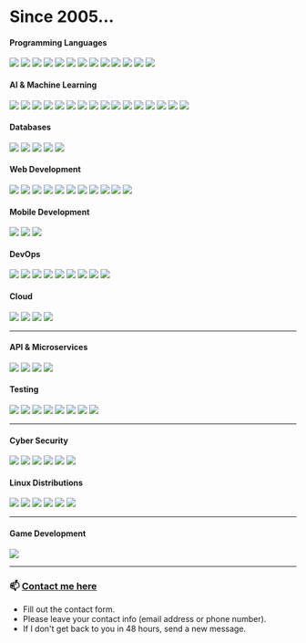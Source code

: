 # Since 2005...

#### **Programming Languages**
<p>
  <img src="https://img.shields.io/badge/JavaScript-F7DF1E?logo=javascript&logoColor=black" />
  <img src="https://img.shields.io/badge/TypeScript-3178C6?logo=typescript&logoColor=white" />
  <img src="https://img.shields.io/badge/Python-3776AB?logo=python&logoColor=white" />
  <img src="https://img.shields.io/badge/Java-007396?logo=java&logoColor=white" />
  <img src="https://img.shields.io/badge/Swift-FA7343?logo=swift&logoColor=white" />
  <img src="https://img.shields.io/badge/C-00599C?logo=c&logoColor=white" />
  <img src="https://img.shields.io/badge/CSharp-239120?logo=c-sharp&logoColor=white" />
  <img src="https://img.shields.io/badge/PHP-777BB4?logo=php&logoColor=white" />
  <img src="https://img.shields.io/badge/Dart-0175C2?logo=dart&logoColor=white" />
  <img src="https://img.shields.io/badge/Kotlin-7F52FF?logo=kotlin&logoColor=white" />
  <img src="https://img.shields.io/badge/Go-00ADD8?logo=go&logoColor=white" />
  <img src="https://img.shields.io/badge/Bash-4EAA25?logo=gnubash&logoColor=white" />
  <img src="https://img.shields.io/badge/PowerShell-5391FE?logo=powershell&logoColor=white" />
</p>

#### **AI & Machine Learning**
<p>
  <img src="https://img.shields.io/badge/PyTorch-EE4C2C?logo=pytorch&logoColor=white" />
  <img src="https://img.shields.io/badge/TensorFlow-FF6F00?logo=tensorflow&logoColor=white" />
  <img src="https://img.shields.io/badge/Hugging Face-FFD21F?logo=huggingface&logoColor=black" />
  <img src="https://img.shields.io/badge/LangChain-000000?logo=python&logoColor=white" />
  <img src="https://img.shields.io/badge/Stable--Baselines3-1A9F8A?logo=python&logoColor=white" />
  <img src="https://img.shields.io/badge/scikit--learn-F7931E?logo=scikitlearn&logoColor=white" />
  <img src="https://img.shields.io/badge/FAISS-17A2B8?logo=python&logoColor=white" />
  <img src="https://img.shields.io/badge/XGBoost-00C7B7?logo=python&logoColor=white" />
  <img src="https://img.shields.io/badge/Amazon SageMaker-FF9900?logo=amazonaws&logoColor=white" />
  <img src="https://img.shields.io/badge/Jupyter-F37626?logo=jupyter&logoColor=white" />
  <img src="https://img.shields.io/badge/JupyterLab-3C5280?logo=jupyter&logoColor=white" />
  <img src="https://img.shields.io/badge/Streamlit-FF4B4B?logo=streamlit&logoColor=white" />
  <img src="https://img.shields.io/badge/RAG-005571?logo=python&logoColor=white" />
  <img src="https://img.shields.io/badge/Generative AI-FF4C4C?logo=python&logoColor=white" />
  <img src="https://img.shields.io/badge/NLP-005571?logo=python&logoColor=white" />
  <img src="https://img.shields.io/badge/Reinforcement Learning-1E90FF?logo=python&logoColor=white" />
</p>

#### **Databases**
<p>
  <img src="https://img.shields.io/badge/PostgreSQL-4169E1?logo=postgresql&logoColor=white" />
  <img src="https://img.shields.io/badge/MySQL-4479A1?logo=mysql&logoColor=white" />
  <img src="https://img.shields.io/badge/MongoDB-47A248?logo=mongodb&logoColor=white" />
  <img src="https://img.shields.io/badge/NoSQL-005571?logo=databricks&logoColor=white" />
  <img src="https://img.shields.io/badge/SQL-4479A1?logo=sqlite&logoColor=white" />
</p>

#### **Web Development**
<p>
  <img src="https://img.shields.io/badge/Node.js-339933?logo=nodedotjs&logoColor=white" />
  <img src="https://img.shields.io/badge/Express.js-000000?logo=express&logoColor=white" />
  <img src="https://img.shields.io/badge/React-61DAFB?logo=react&logoColor=black" />
  <img src="https://img.shields.io/badge/Next.js-000000?logo=nextdotjs&logoColor=white" />
  <img src="https://img.shields.io/badge/Angular-DD0031?logo=angular&logoColor=white" />
  <img src="https://img.shields.io/badge/jQuery-0769AD?logo=jquery&logoColor=white" />
  <img src="https://img.shields.io/badge/WordPress-21759B?logo=wordpress&logoColor=white" />
  <img src="https://img.shields.io/badge/CSS3-1572B6?logo=css3&logoColor=white" />
  <img src="https://img.shields.io/badge/HTML5-E34F26?logo=html5&logoColor=white" />
  <img src="https://img.shields.io/badge/Apache-D22128?logo=apache&logoColor=white" />
  <img src="https://img.shields.io/badge/Nginx-009639?logo=nginx&logoColor=white" />
</p>

#### **Mobile Development**
<p>
  <img src="https://img.shields.io/badge/Flutter-02569B?logo=flutter&logoColor=white" />
  <img src="https://img.shields.io/badge/iOS-000000?logo=apple&logoColor=white" />
  <img src="https://img.shields.io/badge/Android-3DDC84?logo=android&logoColor=white" />
</p>

#### **DevOps**
<p>
  <img src="https://img.shields.io/badge/Git-F05032?logo=git&logoColor=white" />
  <img src="https://img.shields.io/badge/Docker Compose-2496ED?logo=docker&logoColor=white" />
  <img src="https://img.shields.io/badge/Docker-2496ED?logo=docker&logoColor=white" />
  <img src="https://img.shields.io/badge/Kubernetes-326CE5?logo=kubernetes&logoColor=white" />
  <img src="https://img.shields.io/badge/Ansible-EE0000?logo=ansible&logoColor=white" />
  <img src="https://img.shields.io/badge/Terraform-7B42BC?logo=terraform&logoColor=white" />
  <img src="https://img.shields.io/badge/GitLab CI%2FCD-FC6D26?logo=gitlab&logoColor=white" />
  <img src="https://img.shields.io/badge/GitHub Actions-2088FF?logo=githubactions&logoColor=white" />
  <img src="https://img.shields.io/badge/Slack-4A154B?logo=slack&logoColor=white" />
</p>

#### **Cloud**
<p>
  <img src="https://img.shields.io/badge/AWS-232F3E?logo=amazonaws&logoColor=white" />
  <img src="https://img.shields.io/badge/Firebase-FFCA28?logo=firebase&logoColor=black" />
  <img src="https://img.shields.io/badge/Google Cloud-4285F4?logo=googlecloud&logoColor=white" />
  <img src="https://img.shields.io/badge/Supabase-3ECF8E?logo=supabase&logoColor=white" />
</p>

---

#### **API & Microservices**
<p>
  <img src="https://img.shields.io/badge/GraphQL-E10098?logo=graphql&logoColor=white" />
  <img src="https://img.shields.io/badge/REST-02569B?logo=rest&logoColor=white" />
  <img src="https://img.shields.io/badge/OAuth-008080?logo=oauth&logoColor=white" />
  <img src="https://img.shields.io/badge/FastAPI-009688?logo=fastapi&logoColor=white" />
</p>

#### **Testing**
<p>
  <img src="https://img.shields.io/badge/Jest-C21325?logo=jest&logoColor=white" />
  <img src="https://img.shields.io/badge/Mocha-8D6748?logo=mocha&logoColor=white" />
  <img src="https://img.shields.io/badge/JUnit-25A162?logo=java&logoColor=white" />
  <img src="https://img.shields.io/badge/XCTest-FF2D55?logo=apple&logoColor=white" />
  <img src="https://img.shields.io/badge/PyTest-0A9EDC?logo=pytest&logoColor=white" />
  <img src="https://img.shields.io/badge/Playwright-2EAD33?logo=microsoft&logoColor=white" />
  <img src="https://img.shields.io/badge/Puppeteer-40B5A4?logo=puppeteer&logoColor=white" />
  <img src="https://img.shields.io/badge/Selenium-43B02A?logo=selenium&logoColor=white" />
</p>

---

#### **Cyber Security**
<p>
  <img src="https://img.shields.io/badge/Kali Linux-557C94?logo=kalilinux&logoColor=white" />
  <img src="https://img.shields.io/badge/Wireshark-1679A7?logo=wireshark&logoColor=white" />
  <img src="https://img.shields.io/badge/Nmap-214478?logo=nmap&logoColor=white" />
  <img src="https://img.shields.io/badge/SQLmap-5C2D91?logo=sqlite&logoColor=white" />
  <img src="https://img.shields.io/badge/Netcat-000000?logo=gnu&logoColor=white" />
  <img src="https://img.shields.io/badge/Dsniff-333333?logo=gnupg&logoColor=white" />
</p>

#### **Linux Distributions**
<p>
  <img src="https://img.shields.io/badge/RedHat-EE0000?logo=redhat&logoColor=white" />
  <img src="https://img.shields.io/badge/CentOS-262577?logo=centos&logoColor=white" />
  <img src="https://img.shields.io/badge/Fedora-294172?logo=fedora&logoColor=white" />
  <img src="https://img.shields.io/badge/Ubuntu-E95420?logo=ubuntu&logoColor=white" />
  <img src="https://img.shields.io/badge/Kali Linux-557C94?logo=kalilinux&logoColor=white" />
  <img src="https://img.shields.io/badge/Debian-A81D33?logo=debian&logoColor=white" />
</p>

---

#### **Game Development**
<p>
  <img src="https://img.shields.io/badge/Unity-FFFFFF?logo=unity&logoColor=black" />
</p>

---

### 📫 [Contact me here](https://alifuatnumanoglu.com/contact)
- Fill out the contact form.
- Please leave your contact info (email address or phone number).
- If I don't get back to you in 48 hours, send a new message.
